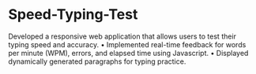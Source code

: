 # Speed-Typing-Test
Developed a responsive web application that allows users to test their typing speed and accuracy.    • Implemented real-time feedback for words per minute (WPM), errors, and elapsed time using Javascript.    • Displayed dynamically generated paragraphs for typing practice. 
